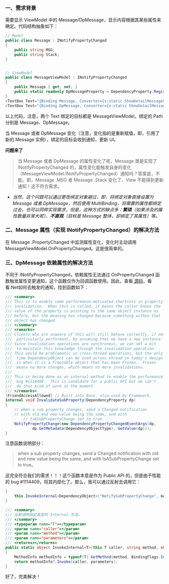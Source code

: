 ### 一、需求背景

需要显示 ViewModel 中的 Message/DpMessage，显示内容根据其某些属性来确定。代码结构抽象如下：

```cs
// Model
public class Message : INotifyPropertyChanged
{
    public string MSG;
    public string Stack;
}


// ViewModel
public class MessageViewModel : INotifyPropertyChanged
{
    public Message { get; set; }
    public static readonly DpMessageProperty = DependencyProperty.Register(...)
}
<TextBox Text="{Binding Message, Converter={x:static ShowDetailMessageConverter}}"/>
<TextBox Text="{Binding DpMessage, Converter={x:static ShowDetailMessageConverter}}"/>
```

以上代码，注意，两个 Text 绑定的目标都是 MessageViewModel，绑定的 Path 分别是 Message、DpMessage。

当 Message 或者 DpMessage 变化（注意，变化指的是重新赋值，即，引用了新的 Message 实例），绑定的目标会收到通知，更新 UI。

**问题来了**

> 当 Message 或者 DpMessage 的属性变化了呢，Message 类是实现了 INotifyPropertyChanged 的，属性变化能触发自身的变化（MessageViewModel.INotifyPropertyChanged）通知吗？答案是，不能。即，Message .MSG 者 Message .Stack 变化了，View 不能得到更新通知！这不符合需求。

- *当然，这个问题可以通过更改绑定对象避过，即，将绑定对象直接设置为 Message 或者 DpMessage，然后使用 MultiBinding，将需要的属性都绑定过去，也可以同样实现需求，但是，这种方式的缺点多：**繁琐**（如果涉及的属性数量非常大呢）、**不直观**（目标是 Message 整体，却绑定了其属性）等。*

### 二、Message 属性（实现 INotifyPropertyChanged）的解决方法

在 Message .PropertyChanged 中监测属性变化，变化时主动调用 MessageViewModel.OnPropertyChanged。这是很简单的。

### 三、DpMessage 依赖属性的解决方法

不同于 INotifyPropertyChanged，依赖属性无法通过 OnPropertyChanged 函数触发属性变更通知，这个函数仅作为回调函数使用。因此，查看[ 源码](https://referencesource.microsoft.com/#q=NotifySubProper)，看看.Net如何去触发的通知，找到函数如下：

```cs
/// <summary>
/// This is to enable some performance-motivated shortcuts in property
/// invalidation.  When this is called, it means the caller knows the
/// value of the property is pointing to the same object instance as
/// before, but the meaning has changed because something within that
/// object has changed.
/// </summary>
/// <remarks>
/// Clients who are unaware of this will still behave correctly, if not
///  particularly performant, by assuming that we have a new instance.
/// Since invalidation operations are synchronous, we can set a bit
///  to maintain this knowledge through the invalidation operation.
/// This would be problematic in cross-thread operations, but the only
///  time DependencyObject can be used across thread in today's design
///  is when it is a Freezable object that has been Frozen.  Frozen
///  means no more changes, which means no more invalidations.
///
/// This is being done as an internal method to enable the performance
///  bug #1114409.  This is candidate for a public API but we can't
///  do that kind of work at the moment.
/// </remarks>
[FriendAccessAllowed] // Built into Base, also used by Framework.
internal void InvalidateSubProperty(DependencyProperty dp)
{
	// when a sub property changes, send a Changed notification 
	// with old and new value being the same, and with 
        // IsASubPropertyChange set to true
	NotifyPropertyChange(new DependencyPropertyChangedEventArgs(dp, 
            dp.GetMetadata(DependencyObjectType), GetValue(dp)));
}
```

注意函数说明部分：

> when a sub property changes, send a Changed notification with old and new value being the same, and with IsASubPropertyChange set to true。

这完全符合我们的需求！！！这个函数本意是作为 Public API 的，但是由于性能的 bug #1114409，将其内部化了。那么，我可以通过反射去调用它：

```cs
{
    this.InvokeInternal<DependencyObject>("NotifySubPropertyChange", new object[] { DpColorProperty });
}

/// <summary>
/// 反射调用指定类型的 Internal 方法。
/// </summary>
/// <typeparam name="T"></typeparam>
/// <param name="caller"></param>
/// <param name="method"></param>
/// <param name="parameters"></param>
/// <returns></returns>
public static object InvokeInternal<T>(this T caller, string method, object[] parameters)
{
	MethodInfo methodInfo = typeof(T).GetMethod(method, BindingFlags.Instance | BindingFlags.NonPublic);
	return methodInfo?.Invoke(caller, parameters);
}
```

好了，完美解决！